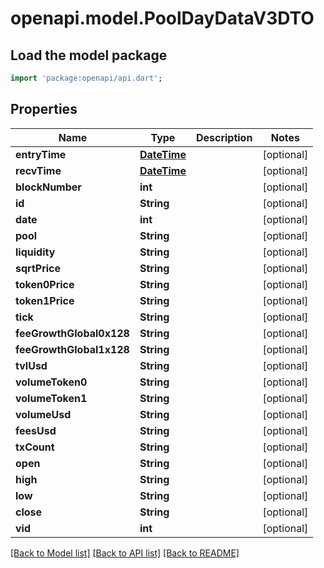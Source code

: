# openapi.model.PoolDayDataV3DTO

## Load the model package
```dart
import 'package:openapi/api.dart';
```

## Properties
Name | Type | Description | Notes
------------ | ------------- | ------------- | -------------
**entryTime** | [**DateTime**](DateTime.md) |  | [optional] 
**recvTime** | [**DateTime**](DateTime.md) |  | [optional] 
**blockNumber** | **int** |  | [optional] 
**id** | **String** |  | [optional] 
**date** | **int** |  | [optional] 
**pool** | **String** |  | [optional] 
**liquidity** | **String** |  | [optional] 
**sqrtPrice** | **String** |  | [optional] 
**token0Price** | **String** |  | [optional] 
**token1Price** | **String** |  | [optional] 
**tick** | **String** |  | [optional] 
**feeGrowthGlobal0x128** | **String** |  | [optional] 
**feeGrowthGlobal1x128** | **String** |  | [optional] 
**tvlUsd** | **String** |  | [optional] 
**volumeToken0** | **String** |  | [optional] 
**volumeToken1** | **String** |  | [optional] 
**volumeUsd** | **String** |  | [optional] 
**feesUsd** | **String** |  | [optional] 
**txCount** | **String** |  | [optional] 
**open** | **String** |  | [optional] 
**high** | **String** |  | [optional] 
**low** | **String** |  | [optional] 
**close** | **String** |  | [optional] 
**vid** | **int** |  | [optional] 

[[Back to Model list]](../README.md#documentation-for-models) [[Back to API list]](../README.md#documentation-for-api-endpoints) [[Back to README]](../README.md)


